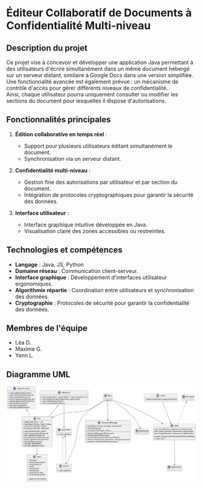 # Éditeur Collaboratif de Documents à Confidentialité Multi-niveau

## Description du projet
Ce projet vise à concevoir et développer une application Java permettant à des utilisateurs d'écrire simultanément dans un même document hébergé sur un serveur distant, similaire à Google Docs dans une version simplifiée.  
Une fonctionnalité avancée est également prévue : un mécanisme de contrôle d'accès pour gérer différents niveaux de confidentialité.  
Ainsi, chaque utilisateur pourra uniquement consulter ou modifier les sections du document pour lesquelles il dispose d'autorisations.

## Fonctionnalités principales
1. **Édition collaborative en temps réel** :
   - Support pour plusieurs utilisateurs éditant simultanément le document.
   - Synchronisation via un serveur distant.

2. **Confidentialité multi-niveau** :
   - Gestion fine des autorisations par utilisateur et par section du document.
   - Intégration de protocoles cryptographiques pour garantir la sécurité des données.

3. **Interface utilisateur** :
   - Interface graphique intuitive développée en Java.
   - Visualisation claire des zones accessibles ou restreintes.

## Technologies et compétences
- **Langage** : Java, JS, Python
- **Domaine réseau** : Communication client-serveur.
- **Interface graphique** : Développement d'interfaces utilisateur ergonomiques.
- **Algorithmie répartie** : Coordination entre utilisateurs et synchronisation des données.
- **Cryptographie** : Protocoles de sécurité pour garantir la confidentialité des données.

## Membres de l'équipe
- Léa D.
- Maxime G.
- Yann L.

## Diagramme UML

![Diagramme UML](/uml.png)

